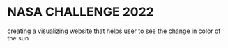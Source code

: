 # NASA CHALLENGE 2022
creating a visualizing website that helps user to see the change in color of the sun 
